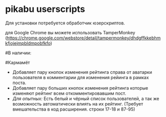 # pikabu userscripts

Для установки потребуется обработчик юзерскриптов.

для Google Chrome вы можете использовать TamperMonkey (https://chrome.google.com/webstore/detail/tampermonkey/dhdgffkkebhmkfjojejmpbldmpobfkfo)

#В наличии:

#Кармамёт
* Добавляет пару кнопок изменения рейтинга справа от аватарки пользователя в комментарии для изменения рейинга в рамках поста.
* Добавляет пару больших кнопок изменения рейтинга которые изменяют рейтинг всем откомментировавшим пост.
* *Для опытных:* Есть белый и чёрный список пользователей, а так же возможность автоматически влиять на их рейтинг. (Требует вмешательства в код расширения. строки 17-18 и 87-95)
